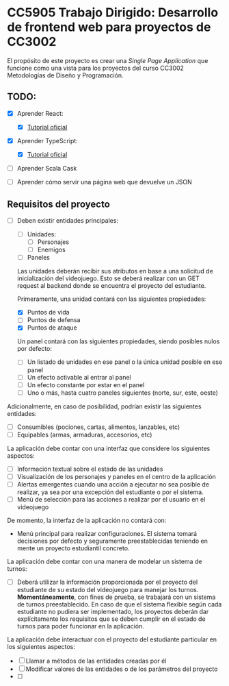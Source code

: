 # CC5905 Trabajo Dirigido: Desarrollo de frontend web para proyectos de CC3002

El propósito de este proyecto es crear una _Single Page Application_ que funcione como una
vista para los proyectos del curso CC3002 Metodologías de Diseño y Programación.

## TODO:

- [x] Aprender React:

  - [x] [Tutorial oficial](https://reactjs.org/tutorial/tutorial.html)

- [x] Aprender TypeScript:

  - [x] [Tutorial oficial](https://www.typescriptlang.org/docs/handbook/typescript-in-5-minutes.html)

- [ ] Aprender Scala Cask

- [ ] Aprender cómo servir una página web que devuelve un JSON

## Requisitos del proyecto

- [ ] Deben existir entidades principales:

  - [ ] Unidades:
    - [ ] Personajes
    - [ ] Enemigos
  - [ ] Paneles

  Las unidades deberán recibir sus atributos en base a una solicitud de inicialización del
  videojuego. Esto se deberá realizar con un GET request al backend donde se encuentra el
  proyecto del estudiante.

  Primeramente, una unidad contará con las siguientes propiedades:

  - [x] Puntos de vida
  - [ ] Puntos de defensa
  - [x] Puntos de ataque

  Un panel contará con las siguientes propiedades, siendo posibles nulos por defecto:

  - [ ] Un listado de unidades en ese panel o la única unidad posible en ese panel
  - [ ] Un efecto activable al entrar al panel
  - [ ] Un efecto constante por estar en el panel
  - [ ] Uno o más, hasta cuatro paneles siguientes (norte, sur, este, oeste)

Adicionalmente, en caso de posibilidad, podrían existir las siguientes entidades:

- [ ] Consumibles (pociones, cartas, alimentos, lanzables, etc)
- [ ] Equipables (armas, armaduras, accesorios, etc)

La aplicación debe contar con una interfaz que considere los siguientes aspectos:

- [ ] Información textual sobre el estado de las unidades
- [ ] Visualización de los personajes y paneles en el centro de la aplicación
- [ ] Alertas emergentes cuando una acción a ejecutar no sea posible de realizar, ya sea
      por una excepción del estudiante o por el sistema.
- [ ] Menú de selección para las acciones a realizar por el usuario en el videojuego

De momento, la interfaz de la aplicación no contará con:

- Menú principal para realizar configuraciones. El sistema tomará decisiones por defecto
  y seguramente preestablecidas teniendo en mente un proyecto estudiantil concreto.

La aplicación debe contar con una manera de modelar un sistema de turnos:

- [ ] Deberá utilizar la información proporcionada por el proyecto del estudiante de su
      estado del videojuego para manejar los turnos. **Momentáneamente**, con fines de prueba,
      se trabajará con un sistema de turnos preestablecido. En caso de que el sistema flexible
      según cada estudiante no pudiera ser implementado, los proyectos deberán dar
      explícitamente los requisitos que se deben cumplir en el estado de turnos para poder
      funcionar en la aplicación.

La aplicación debe interactuar con el proyecto del estudiante particular en los siguientes
aspectos:

- [ ] Llamar a métodos de las entidades creadas por él
- [ ] Modificar valores de las entidades o de los parámetros del proyecto
- [ ]
